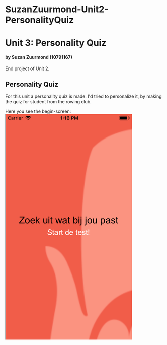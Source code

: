 # SuzanZuurmond-Unit2-PersonalityQuiz

# Unit 3: Personality Quiz
#### by Suzan Zuurmond (10791167)
End project of Unit 2. 

## Personality Quiz
For this unit a personality quiz is made. I'd tried to personalize it, by making the quiz for student from the rowing club. 

Here you see the begin-screen: 
<img src="doc/Start screen.png" width="80%" title="Start Screen"> 
